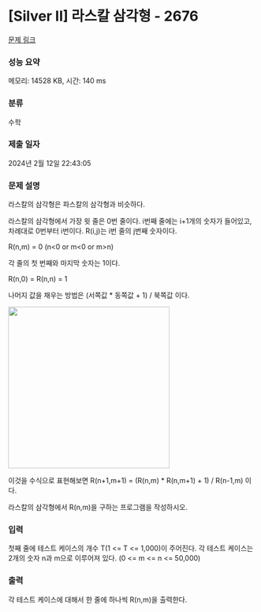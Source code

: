 # [Silver II] 라스칼 삼각형 - 2676 

[문제 링크](https://www.acmicpc.net/problem/2676) 

### 성능 요약

메모리: 14528 KB, 시간: 140 ms

### 분류

수학

### 제출 일자

2024년 2월 12일 22:43:05

### 문제 설명

<p>라스칼의 삼각형은 파스칼의 삼각형과 비슷하다.</p>

<p>라스칼의 삼각형에서 가장 윗 줄은 0번 줄이다. i번째 줄에는 i+1개의 숫자가 들어있고, 차례대로 0번부터 i번이다. R(i,j)는 i번 줄의 j번째 숫자이다.</p>

<p>R(n,m) = 0 (n<0 or m<0 or m>n)</p>

<p>각 줄의 첫 번째와 마지막 숫자는 1이다.</p>

<p>R(n,0) = R(n,n) = 1</p>

<p>나머지 값을 채우는 방법은 (서쪽값 * 동쪽값 + 1) / 북쪽값 이다.</p>

<p><img alt="" src="https://www.acmicpc.net/upload/images/p1(1).png" style="height:327px; width:327px"></p>

<p>이것을 수식으로 표현해보면 R(n+1,m+1) = (R(n,m) * R(n,m+1) + 1) / R(n-1,m) 이다.</p>

<p>라스칼의 삼각형에서 R(n,m)을 구하는 프로그램을 작성하시오.</p>

### 입력 

 <p>첫째 줄에 테스트 케이스의 개수 T(1 <= T <= 1,000)이 주어진다. 각 테스트 케이스는 2개의 숫자 n과 m으로 이루어져 있다. (0 <= m <= n <= 50,000)</p>

### 출력 

 <p>각 테스트 케이스에 대해서 한 줄에 하나씩 R(n,m)을 출력한다.</p>

